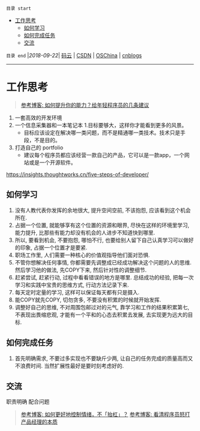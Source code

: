 `目录 start`
 
- [工作思考](#工作思考)
    - [如何学习](#如何学习)
    - [如何完成任务](#如何完成任务)
    - [交流](#交流)

`目录 end` |_2018-09-22_| [码云](https://gitee.com/gin9) | [CSDN](http://blog.csdn.net/kcp606) | [OSChina](https://my.oschina.net/kcp1104) | [cnblogs](http://www.cnblogs.com/kuangcp)
****************************************
# 工作思考

> [参考博客: 如何提升你的能力？给年轻程序员的几条建议](http://tech.glowing.com/cn/advices-to-junior-developers/)

1. 一套高效的开发环境
1. 一个信息采集器和一本笔记本
1.目标要够大，这样你才能看到更多的风景。
    - 目标应该设定在解决哪一类问题，而不是精通哪一类技术。技术只是手段，不是目的。
1. 打造自己的 portfolio 
    - 建议每个程序员都应该经营一款自己的产品，它可以是一款app，一个网站或是一个开源软件。

https://insights.thoughtworks.cn/five-steps-of-developer/

## 如何学习
1. 没有人教代表你发挥的余地很大, 提升空间空前, 不该抱怨, 应该看到这个机会所在. 
2. 占据一个位置, 就能够享有这个位置的资源和眼界, 尽快在这样的环境里学习, 能力提升, 比那些有能力却没有机会的人进步不知道快到哪里.
3. 所以, 要看到机会, 不要抱怨, 哪怕不行, 也要给别人留下自己认真学习可以做好的印象, 占据一个位置才是要紧. 
4. 职场工作里, 人们需要一种核心的价值观指导他们面对恐惧. 
5. 不管你想解决任何事情, 你都需要先调整成已经成功解决这个问题的人的思维. 然后学习他的做法, 先COPY下来, 然后针对性的调整细节. 
6. 赶紧尝试, 赶紧行动, 过程中看看错误的地方是哪里. 总结成功的经验, 把每一次学习和实践中宝贵的思维方式, 行动方法记录下来. 
7. 每天定时定量的学习, 这样可以保证每天都有只是摄入. 
8. 能COPY就先COPY, 切勿贪多, 不要没有积累的时候就开始发挥. 
9. 调整好自己的思维, 不对周围包邮过对的元气, 靠学习和工作的结果积累第七, 不表现出畏缩悲观, 才能有一个平和的心态去积累去发展, 去实现更为远大的目标. 

## 如何完成任务
1. 首先明确需求, 不要过多实现也不要缺斤少两, 让自己的任务完成的质量高而又不浪费时间. 当然扩展性最好是要时刻考虑好的. 


## 交流

职责明确 配合问题 

> [参考博客: 如何更好地控制情绪，不「抬杠」？](https://www.zhihu.com/question/27306335)
> [参考博客: 看清程序员怒打产品经理的本质](http://www.techug.com/post/progrmmer-fight-with-pm.html)
